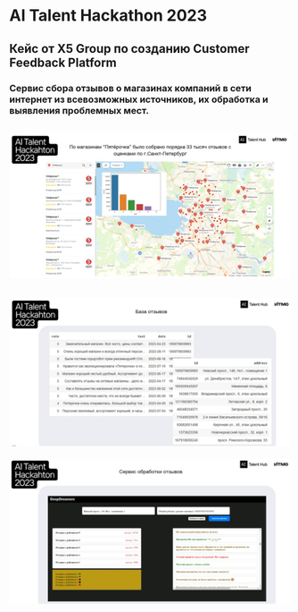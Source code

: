 # AI Talent Hackathon 2023
## Кейс от X5 Group по созданию Customer Feedback Platform
### Сервис сбора отзывов о магазинах компаний в сети интернет из всевозможных источников, их обработка и выявления проблемных мест.

![Screenshot_1.jpg](images\Screenshot_1.jpg)
---
![Screenshot_2.jpg](images\Screenshot_2.jpg)
---
![Screenshot_3.jpg](images\Screenshot_3.jpg)